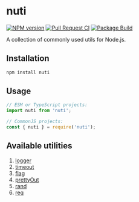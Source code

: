 # nuti

[![NPM version][npm-img]][npm-url]
[![Pull Request CI][ci-img]][ci-url]
[![Package Build][build-img]][build-url]

A collection of commonly used utils for Node.js.

## Installation

```bash
npm install nuti
```

## Usage

```js
// ESM or TypeScript projects:
import nuti from 'nuti';

// CommonJS projects:
const { nuti } = require('nuti');
```

## Available utilities

1. [logger](./docs/logger.md)
2. [timeout](./docs/timeout.md)
3. [flag](./docs/flag.md)
4. [prettyOut](./docs/prettyOut.md)
5. [rand](./docs/rand.md)
6. [req](./docs/httpClient.md)

[npm-img]: https://img.shields.io/npm/v/nuti.svg
[npm-url]: https://www.npmjs.com/package/nuti
[ci-img]: https://github.com/andr-ii/nuti/actions/workflows/continuous_integration.yml/badge.svg
[ci-url]: https://github.com/andr-ii/nuti/actions/workflows/continuous_integration.yml
[build-img]: https://github.com/andr-ii/nuti/actions/workflows/build.yml/badge.svg
[build-url]: https://github.com/andr-ii/nuti/actions/workflows/build.yml
